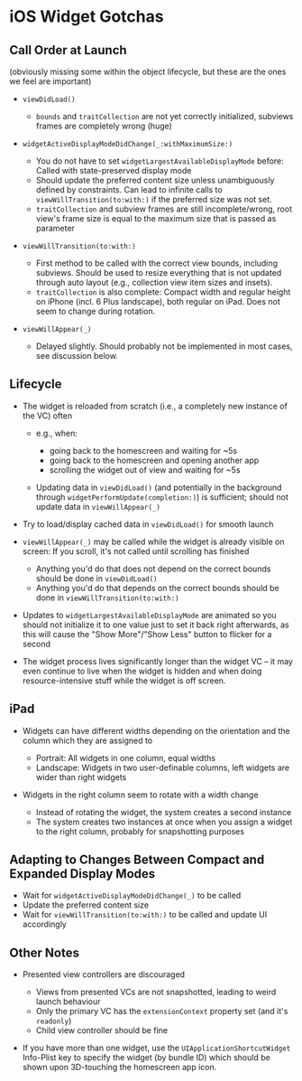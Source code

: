 # iOS Widget Gotchas

## Call Order at Launch

(obviously missing some within the object lifecycle, but these are the ones we feel are important)

* `viewDidLoad()`
	
	* `bounds` and `traitCollection` are not yet correctly initialized, subviews frames are completely wrong (huge)

* `widgetActiveDisplayModeDidChange(_:withMaximumSize:)`
	
	* You do not have to set `widgetLargestAvailableDisplayMode` before: Called with state-preserved display mode
	* Should update the preferred content size unless unambiguously defined by constraints. Can lead to infinite calls to `viewWillTransition(to:with:)` if the preferred size was not set.
	* `traitCollection` and subview frames are still incomplete/wrong, root view's frame size is equal to the maximum size that is passed as parameter
	
* `viewWillTransition(to:with:)`
	
	* First method to be called with the correct view bounds, including subviews. Should be used to resize everything that is not updated through auto layout (e.g., collection view item sizes and insets).
	* `traitCollection` is also complete: Compact width and regular height on iPhone (incl. 6 Plus landscape), both regular on iPad. Does not seem to change during rotation.
	
* `viewWillAppear(_)`
	* Delayed slightly. Should probably not be implemented in most cases, see discussion below.

## Lifecycle

* The widget is reloaded from scratch (i.e., a completely new instance of the VC) often
	* e.g., when:
		* going back to the homescreen and waiting for ~5s
		* going back to the homescreen and opening another app
		* scrolling the widget out of view and waiting for ~5s
		
	* Updating data in `viewDidLoad()` (and potentially in the background through `widgetPerformUpdate(completion:)`) is sufficient; should not update data in `viewWillAppear(_)`
	
* Try to load/display cached data in `viewDidLoad()` for smooth launch
	
* `viewWillAppear(_)` may be called while the widget is already visible on screen: If you scroll, it's not called until scrolling has finished
	* Anything you'd do that does not depend on the correct bounds should be done in `viewDidLoad()`
	* Anything you'd do that depends on the correct bounds should be done in `viewWillTransition(to:with:)`

* Updates to `widgetLargestAvailableDisplayMode` are animated so you should not initialize it to one value just to set it back right afterwards, as this will cause the "Show More"/"Show Less" button to flicker for a second 

* The widget process lives significantly longer than the widget VC – it may even continue to live when the widget is hidden and when doing resource-intensive stuff while the widget is off screen.

## iPad

* Widgets can have different widths depending on the orientation and the column which they are assigned to
	* Portrait: All widgets in one column, equal widths
	* Landscape: Widgets in two user-definable columns, left widgets are wider than right widgets
	
* Widgets in the right column seem to rotate with a width change
	* Instead of rotating the widget, the system creates a second instance
	* The system creates two instances at once when you assign a widget to the right column, probably for snapshotting purposes
	
## Adapting to Changes Between Compact and Expanded Display Modes

* Wait for `widgetActiveDisplayModeDidChange(_)` to be called
* Update the preferred content size
* Wait for `viewWillTransition(to:with:)` to be called and update UI accordingly

## Other Notes

* Presented view controllers are discouraged
	* Views from presented VCs are not snapshotted, leading to weird launch behaviour
	* Only the primary VC has the `extensionContext` property set (and it's `readonly`)
	* Child view controller should be fine

* If you have more than one widget, use the `UIApplicationShortcutWidget` Info-Plist key to specify the widget (by bundle ID) which should be shown upon 3D-touching the homescreen app icon.
